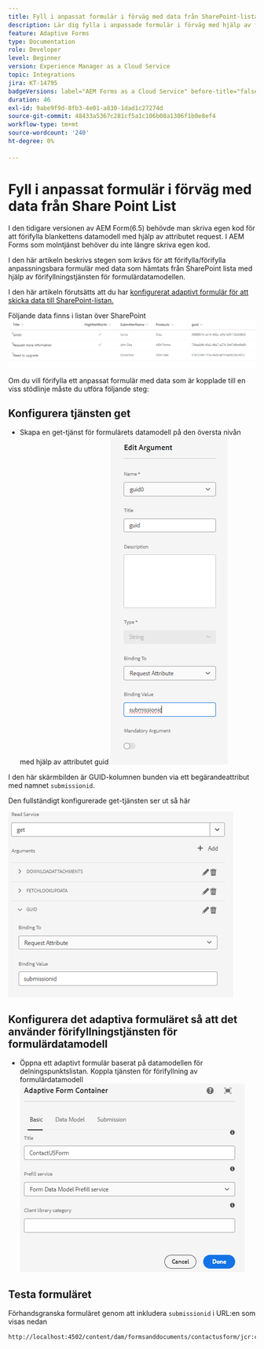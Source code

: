 ```yaml
---
title: Fyll i anpassat formulär i förväg med data från SharePoint-lista
description: Lär dig fylla i anpassade formulär i förväg med hjälp av formulärdatamodell som backas upp av en lista med delpunkter
feature: Adaptive Forms
type: Documentation
role: Developer
level: Beginner
version: Experience Manager as a Cloud Service
topic: Integrations
jira: KT-14795
badgeVersions: label="AEM Forms as a Cloud Service" before-title="false"
duration: 46
exl-id: 9abe9f9d-8fb3-4e01-a830-1dad1c27274d
source-git-commit: 48433a5367c281cf5a1c106b08a1306f1b0e8ef4
workflow-type: tm+mt
source-wordcount: '240'
ht-degree: 0%

---
```


# Fyll i anpassat formulär i förväg med data från Share Point List

I den tidigare versionen av AEM Form(6.5) behövde man skriva egen kod för att förifylla blankettens datamodell med hjälp av attributet request. I AEM Forms som molntjänst behöver du inte längre skriva egen kod.

I den här artikeln beskrivs stegen som krävs för att förifylla/förifylla anpassningsbara formulär med data som hämtats från SharePoint lista med hjälp av förifyllningstjänsten för formulärdatamodellen.

I den här artikeln förutsätts att du har [konfigurerat adaptivt formulär för att skicka data till SharePoint-listan.](https://experienceleague.adobe.com/docs/experience-manager-cloud-service/content/forms/adaptive-forms-authoring/authoring-adaptive-forms-core-components/create-an-adaptive-form-on-forms-cs/configure-submit-actions-core-components.html?lang=en#connect-af-sharepoint-list)

Följande data finns i listan över SharePoint
![sharepoint-list](assets/list-data.png)

Om du vill förifylla ett anpassat formulär med data som är kopplade till en viss stödlinje måste du utföra följande steg:

## Konfigurera tjänsten get

* Skapa en get-tjänst för formulärets datamodell på den översta nivån med hjälp av attributet guid
  ![get-service](assets/mapping-request-attribute.png)

I den här skärmbilden är GUID-kolumnen bunden via ett begärandeattribut med namnet `submissionid`.

Den fullständigt konfigurerade get-tjänsten ser ut så här

![get-service](assets/fdm-request-attribute.png)

## Konfigurera det adaptiva formuläret så att det använder förifyllningstjänsten för formulärdatamodell

* Öppna ett adaptivt formulär baserat på datamodellen för delningspunktslistan. Koppla tjänsten för förifyllning av formulärdatamodell
  ![form-prefill-service](assets/form-prefill-service.png)

## Testa formuläret

Förhandsgranska formuläret genom att inkludera `submissionid` i URL:en som visas nedan

```html
http://localhost:4502/content/dam/formsanddocuments/contactusform/jcr:content?wcmmode=disabled&submissionid=57e12249-751a-4a38-a81f-0a4422b24412
```
